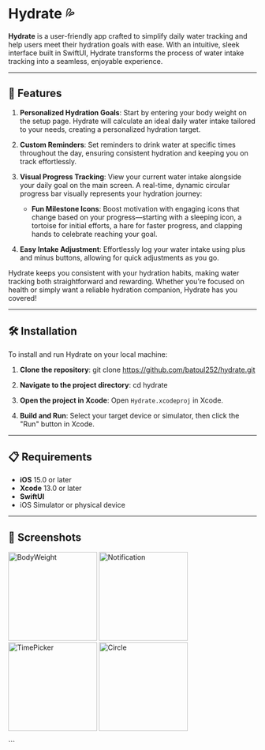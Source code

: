 
# Hydrate 💦

**Hydrate** is a user-friendly app crafted to simplify daily water tracking and help users meet their hydration goals with ease. With an intuitive, sleek interface built in SwiftUI, Hydrate transforms the process of water intake tracking into a seamless, enjoyable experience.

---

## 🚀 Features

1. **Personalized Hydration Goals**: Start by entering your body weight on the setup page. Hydrate will calculate an ideal daily water intake tailored to your needs, creating a personalized hydration target.

2. **Custom Reminders**: Set reminders to drink water at specific times throughout the day, ensuring consistent hydration and keeping you on track effortlessly.

3. **Visual Progress Tracking**: View your current water intake alongside your daily goal on the main screen. A real-time, dynamic circular progress bar visually represents your hydration journey:
   - **Fun Milestone Icons**: Boost motivation with engaging icons that change based on your progress—starting with a sleeping icon, a tortoise for initial efforts, a hare for faster progress, and clapping hands to celebrate reaching your goal.

4. **Easy Intake Adjustment**: Effortlessly log your water intake using plus and minus buttons, allowing for quick adjustments as you go.

Hydrate keeps you consistent with your hydration habits, making water tracking both straightforward and rewarding. Whether you’re focused on health or simply want a reliable hydration companion, Hydrate has you covered!

---

## 🛠 Installation

To install and run Hydrate on your local machine:

1. **Clone the repository**: git clone https://github.com/batoul252/hydrate.git
  
2. **Navigate to the project directory**:
   cd hydrate
   
4. **Open the project in Xcode**: Open `Hydrate.xcodeproj` in Xcode.

5. **Build and Run**: Select your target device or simulator, then click the "Run" button in Xcode.

---

## 📋 Requirements

- **iOS** 15.0 or later
- **Xcode** 13.0 or later
- **SwiftUI**
- iOS Simulator or physical device

---

## 📸 Screenshots

<p float="left">
  <img width="180" alt="BodyWeight" src="https://github.com/user-attachments/assets/59cdf78b-b60d-4b07-bb69-450ab5b63959">
  <img width="180" alt="Notification" src="https://github.com/user-attachments/assets/d31773a3-ad28-40d8-9c60-8369e2050d9b">
  <img width="180" alt="TimePicker" src="https://github.com/user-attachments/assets/81e717a5-95cf-41d7-b3a8-0aba544694af">
  <img width="180" alt="Circle" src="https://github.com/user-attachments/assets/55371330-97ce-475f-ae4a-3edbcf7cfd49">
</p>
```

